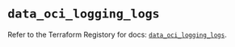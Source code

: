# `data_oci_logging_logs`

Refer to the Terraform Registory for docs: [`data_oci_logging_logs`](https://registry.terraform.io/providers/oracle/oci/6.18.0/docs/data-sources/logging_logs).
